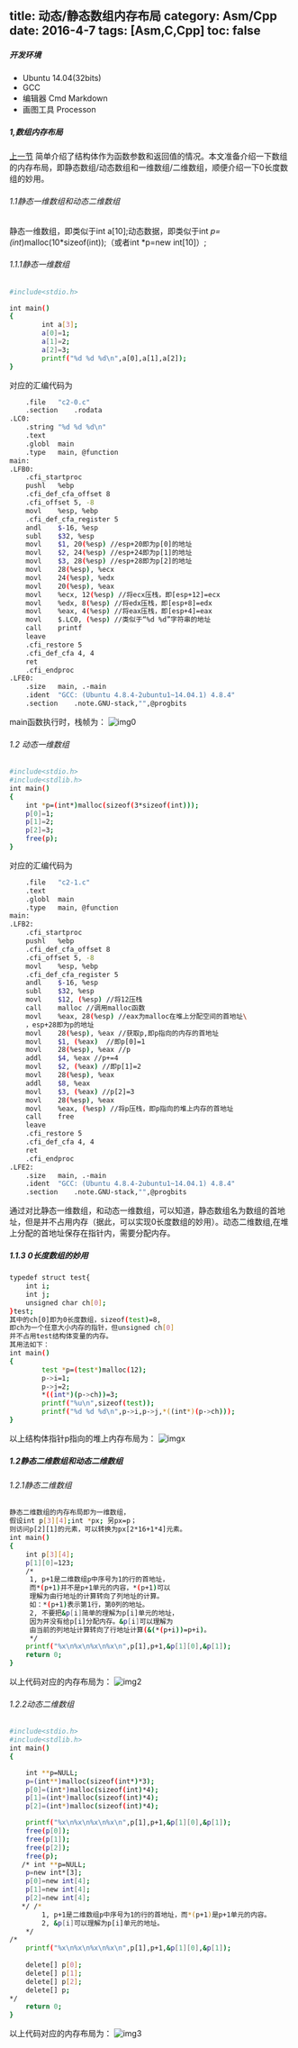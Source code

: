 title: 动态/静态数组内存布局
category: Asm/Cpp
date: 2016-4-7 
tags: [Asm,C,Cpp]
toc: false
---

##### 开发环境     
- Ubuntu 14.04(32bits)
- GCC      
- 编辑器 Cmd Markdown
- 画图工具 Processon    

##### 1,数组内存布局
[上一节](http://chinchao.xyz/2016/04/06/cpp-model-1/) 简单介绍了结构体作为函数参数和返回值的情况。本文准备介绍一下数组的内存布局，即静态数组/动态数组和一维数组/二维数组，顺便介绍一下0长度数组的妙用。
###### 1.1静态一维数组和动态二维数组
静态一维数组，即类似于int a[10];动态数据，即类似于int *p=(int*)malloc(10*sizeof(int));（或者int *p=new int[10]）;
###### 1.1.1静态一维数组
```bash
#include<stdio.h>

int main()
{
        int a[3];
        a[0]=1;
        a[1]=2;
        a[2]=3;
        printf("%d %d %d\n",a[0],a[1],a[2]);
}
```
对应的汇编代码为
```bash
	.file	"c2-0.c"
	.section	.rodata
.LC0:
	.string	"%d %d %d\n"
	.text
	.globl	main
	.type	main, @function
main:
.LFB0:
	.cfi_startproc
	pushl	%ebp
	.cfi_def_cfa_offset 8
	.cfi_offset 5, -8
	movl	%esp, %ebp
	.cfi_def_cfa_register 5
	andl	$-16, %esp
	subl	$32, %esp
	movl	$1, 20(%esp) //esp+20即为p[0]的地址
	movl	$2, 24(%esp) //esp+24即为p[1]的地址
	movl	$3, 28(%esp) //esp+28即为p[2]的地址
	movl	28(%esp), %ecx
	movl	24(%esp), %edx
	movl	20(%esp), %eax
	movl	%ecx, 12(%esp) //将ecx压栈，即[esp+12]=ecx
	movl	%edx, 8(%esp) //将edx压栈，即[esp+8]=edx
	movl	%eax, 4(%esp) //将eax压栈，即[esp+4]=eax
	movl	$.LC0, (%esp) //类似于“%d %d”字符串的地址
	call	printf
	leave
	.cfi_restore 5
	.cfi_def_cfa 4, 4
	ret
	.cfi_endproc
.LFE0:
	.size	main, .-main
	.ident	"GCC: (Ubuntu 4.8.4-2ubuntu1~14.04.1) 4.8.4"
	.section	.note.GNU-stack,"",@progbits
```
main函数执行时，栈帧为：
![img0](/img/c2-0.png)
<!--more-->
###### 1.2  动态一维数组
```bash
#include<stdio.h>
#include<stdlib.h>
int main()
{
    int *p=(int*)malloc(sizeof(3*sizeof(int)));
    p[0]=1;
    p[1]=2;
    p[2]=3;
    free(p);
}
```
对应的汇编代码为
```bash
	.file	"c2-1.c"
	.text
	.globl	main
	.type	main, @function
main:
.LFB2:
	.cfi_startproc
	pushl	%ebp
	.cfi_def_cfa_offset 8
	.cfi_offset 5, -8
	movl	%esp, %ebp
	.cfi_def_cfa_register 5
	andl	$-16, %esp
	subl	$32, %esp
	movl	$12, (%esp) //将12压栈
	call	malloc //调用malloc函数
	movl	%eax, 28(%esp) //eax为malloc在堆上分配空间的首地址\
	，esp+28即为p的地址
	movl	28(%esp), %eax //获取p,即p指向的内存的首地址 
	movl	$1, (%eax)  //即p[0]=1
	movl	28(%esp), %eax //p
	addl	$4, %eax //p+=4
	movl	$2, (%eax) //即p[1]=2
	movl	28(%esp), %eax
	addl	$8, %eax
	movl	$3, (%eax) //p[2]=3
	movl	28(%esp), %eax
	movl	%eax, (%esp) //将p压栈，即p指向的堆上内存的首地址
	call	free
	leave
	.cfi_restore 5
	.cfi_def_cfa 4, 4
	ret
	.cfi_endproc
.LFE2:
	.size	main, .-main
	.ident	"GCC: (Ubuntu 4.8.4-2ubuntu1~14.04.1) 4.8.4"
	.section	.note.GNU-stack,"",@progbits


```
通过对比静态一维数组，和动态一维数组，可以知道，静态数组名为数组的首地址，但是并不占用内存（据此，可以实现0长度数组的妙用）。动态二维数组,在堆上分配的首地址保存在指针内，需要分配内存。
##### 1.1.3 0长度数组的妙用
```bash
typedef struct test{
	int i;
	int j;
	unsigned char ch[0];
}test;
其中的ch[0]即为0长度数组，sizeof(test)=8,
即ch为一个任意大小内存的指针，但unsigned ch[0]
并不占用test结构体变量的内存。
其用法如下：
int main()
{
        test *p=(test*)malloc(12);
        p->i=1;
        p->j=2;
        *((int*)(p->ch))=3;
        printf("%u\n",sizeof(test));
        printf("%d %d %d\n",p->i,p->j,*((int*)(p->ch)));
}
```
以上结构体指针p指向的堆上内存布局为：
![imgx](/img/c2-x.png)
##### 1.2静态二维数组和动态二维数组
###### 1.2.1静态二维数组

```bash
静态二维数组的内存布局即为一维数组，
假设int p[3][4];int *px; 另px=p；
则访问p[2][1]的元素，可以转换为px[2*16+1*4]元素。
int main()
{
    int p[3][4];
    p[1][0]=123;
    /*
     1, p+1是二维数组p中序号为1的行的首地址，
     而*(p+1)并不是p+1单元的内容，*(p+1)可以
     理解为由行地址的计算转向了列地址的计算。
     如：*(p+1)表示第1行，第0列的地址。
     2, 不要把&p[i]简单的理解为p[i]单元的地址，
     因为并没有给p[i]分配内存。&p[i]可以理解为
     由当前的列地址计算转向了行地址计算(&(*(p+i))=p+i)。
     */
    printf("%x\n%x\n%x\n%x\n",p[1],p+1,&p[1][0],&p[1]);
    return 0;
}
```
以上代码对应的内存布局为：
![img2](/img/c2-2.png)

###### 1.2.2动态二维数组
```bash
#include<stdio.h>
#include<stdlib.h>
int main()
{

	int **p=NULL;
	p=(int**)malloc(sizeof(int*)*3);
	p[0]=(int*)malloc(sizeof(int)*4);
	p[1]=(int*)malloc(sizeof(int)*4);
	p[2]=(int*)malloc(sizeof(int)*4);

	printf("%x\n%x\n%x\n%x\n",p[1],p+1,&p[1][0],&p[1]);
	free(p[0]);
	free(p[1]);
	free(p[2]);
	free(p);
   /* int **p=NULL;
    p=new int*[3];
    p[0]=new int[4];
    p[1]=new int[4];
    p[2]=new int[4];
   */ /*
        1, p+1是二维数组p中序号为1的行的首地址，而*(p+1)是p+1单元的内容。
        2, &p[i]可以理解为p[i]单元的地址。
    */
/*
    printf("%x\n%x\n%x\n%x\n",p[1],p+1,&p[1][0],&p[1]);
    
    delete[] p[0];
    delete[] p[1];
    delete[] p[2];
    delete[] p;
*/
    return 0;
}
```

以上代码对应的内存布局为：
![img3](/img/c2-3.png)

